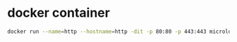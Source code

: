 # docker container


```bash
docker run --name=http --hostname=http -dit -p 80:80 -p 443:443 microld/nginx
```
